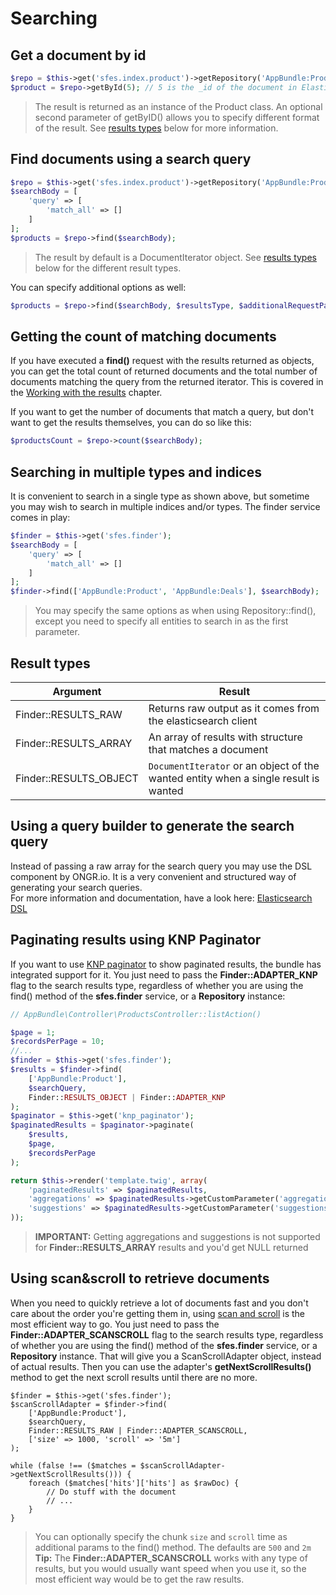 # Searching

## Get a document by id

```php
$repo = $this->get('sfes.index.product')->getRepository('AppBundle:Product');
$product = $repo->getById(5); // 5 is the _id of the document in Elasticsearch
```
> The result is returned as an instance of the Product class. An optional second parameter of getByID() allows you to specify different format of the result. See [results types](#resulttypes) below for more information.

## Find documents using a search query

```php
$repo = $this->get('sfes.index.product')->getRepository('AppBundle:Product');
$searchBody = [
    'query' => [
        'match_all' => []
    ]
];
$products = $repo->find($searchBody);
```
> The result by default is a DocumentIterator object. See [results types](#resulttypes) below for the different result types.

You can specify additional options as well:

```php
$products = $repo->find($searchBody, $resultsType, $additionalRequestParams);
```

## Getting the count of matching documents

If you have executed a **find()** request with the results returned as objects, you can get the total count of returned documents and the total number of documents matching the query from the returned iterator. This is covered in the [Working with the results](results.md) chapter.

If you want to get the number of documents that match a query, but don't want to get the results themselves, you can do so like this:

```php
$productsCount = $repo->count($searchBody);
```

## Searching in multiple types and indices

It is convenient to search in a single type as shown above, but sometime you may wish to search in multiple indices and/or types. The finder service comes in play:

```php
$finder = $this->get('sfes.finder');
$searchBody = [
    'query' => [
        'match_all' => []
    ]
];
$finder->find(['AppBundle:Product', 'AppBundle:Deals'], $searchBody);
```
> You may specify the same options as when using Repository::find(), except you need to specify all entities to search in as the first parameter.

## <a name=resulttypes></a>Result types

| Argument               | Result                                                                              |
|------------------------|-------------------------------------------------------------------------------------|
| Finder::RESULTS_RAW    | Returns raw output as it comes from the elasticsearch client                        |
| Finder::RESULTS_ARRAY  | An array of results with structure that matches a document                          |
| Finder::RESULTS_OBJECT | `DocumentIterator` or an object of the wanted entity when a single result is wanted |

## Using a query builder to generate the search query

Instead of passing a raw array for the search query you may use the DSL component by ONGR.io. It is a very convenient and structured way of generating your search queries.  
For more information and documentation, have a look here: [Elasticsearch DSL](https://github.com/ongr-io/ElasticsearchDSL/blob/master/docs/index.md)

## Paginating results using KNP Paginator

If you want to use [KNP paginator](https://github.com/KnpLabs/KnpPaginatorBundle) to show paginated results, the bundle has integrated support for it. You just need to pass the **Finder::ADAPTER_KNP** flag to the search results type, regardless of whether you are using the find() method of the **sfes.finder** service, or a **Repository** instance:

```php
// AppBundle\Controller\ProductsController::listAction()

$page = 1;
$recordsPerPage = 10;
//...
$finder = $this->get('sfes.finder');
$results = $finder->find(
    ['AppBundle:Product'], 
    $searchQuery,
    Finder::RESULTS_OBJECT | Finder::ADAPTER_KNP
);
$paginator = $this->get('knp_paginator');
$paginatedResults = $paginator->paginate(
    $results,
    $page,
    $recordsPerPage
);

return $this->render('template.twig', array(
    'paginatedResults' => $paginatedResults,
    'aggregations' => $paginatedResults->getCustomParameter('aggregations'),
    'suggestions' => $paginatedResults->getCustomParameter('suggestions'),
));
```
> **IMPORTANT:** Getting aggregations and suggestions is not supported for **Finder::RESULTS_ARRAY** results and you'd get NULL returned

## Using scan&scroll to retrieve documents

When you need to quickly retrieve a lot of documents fast and you don't care about the order you're getting them in, using [scan and scroll](https://www.elastic.co/guide/en/elasticsearch/guide/1.x/scan-scroll.html) is the most efficient way to go.
You just need to pass the **Finder::ADAPTER_SCANSCROLL** flag to the search results type, regardless of whether you are using the find() method of the **sfes.finder** service, or a **Repository** instance.
That will give you a ScanScrollAdapter object, instead of actual results.
Then you can use the adapter's **getNextScrollResults()** method to get the next scroll results until there are no more.


```
$finder = $this->get('sfes.finder');
$scanScrollAdapter = $finder->find(
    ['AppBundle:Product'], 
    $searchQuery, 
    Finder::RESULTS_RAW | Finder::ADAPTER_SCANSCROLL, 
    ['size' => 1000, 'scroll' => '5m']
);

while (false !== ($matches = $scanScrollAdapter->getNextScrollResults())) {
    foreach ($matches['hits']['hits'] as $rawDoc) {
        // Do stuff with the document 
        // ...
    }
}
```
> You can optionally specify the chunk `size` and `scroll` time as additional params to the find() method. The defaults are `500` and `2m` 
> **Tip:** The **Finder::ADAPTER_SCANSCROLL** works with any type of results, but you would usually want speed when you use it, so the most efficient way would be to get the raw results. 
